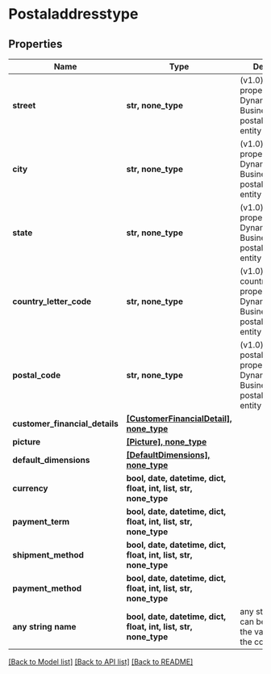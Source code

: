 # Postaladdresstype


## Properties
Name | Type | Description | Notes
------------ | ------------- | ------------- | -------------
**street** | **str, none_type** | (v1.0) The street property for the Dynamics 365 Business Central postaladdresstype entity | [optional] 
**city** | **str, none_type** | (v1.0) The city property for the Dynamics 365 Business Central postaladdresstype entity | [optional] 
**state** | **str, none_type** | (v1.0) The state property for the Dynamics 365 Business Central postaladdresstype entity | [optional] 
**country_letter_code** | **str, none_type** | (v1.0) The countryLetterCode property for the Dynamics 365 Business Central postaladdresstype entity | [optional] 
**postal_code** | **str, none_type** | (v1.0) The postalCode property for the Dynamics 365 Business Central postaladdresstype entity | [optional] 
**customer_financial_details** | [**[CustomerFinancialDetail], none_type**](CustomerFinancialDetail.md) |  | [optional] 
**picture** | [**[Picture], none_type**](Picture.md) |  | [optional] 
**default_dimensions** | [**[DefaultDimensions], none_type**](DefaultDimensions.md) |  | [optional] 
**currency** | **bool, date, datetime, dict, float, int, list, str, none_type** |  | [optional] 
**payment_term** | **bool, date, datetime, dict, float, int, list, str, none_type** |  | [optional] 
**shipment_method** | **bool, date, datetime, dict, float, int, list, str, none_type** |  | [optional] 
**payment_method** | **bool, date, datetime, dict, float, int, list, str, none_type** |  | [optional] 
**any string name** | **bool, date, datetime, dict, float, int, list, str, none_type** | any string name can be used but the value must be the correct type | [optional]

[[Back to Model list]](../README.md#documentation-for-models) [[Back to API list]](../README.md#documentation-for-api-endpoints) [[Back to README]](../README.md)


